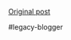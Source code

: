 <!--
date: '2007-07-31'
published: true
slug: 2007-07-youtube-dannys-fully-automated-lego
time_to_read: 5
title: YouTube - Danny's fully automated Lego Rubik's cube solver
-->



[Original post](https://ysfk.blogspot.com/2007/07/youtube-dannys-fully-automated-lego.html)

#legacy-blogger 